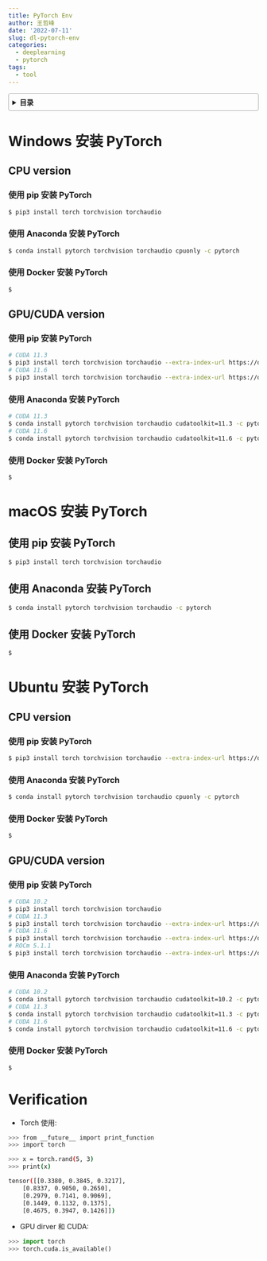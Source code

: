 ```yaml
---
title: PyTorch Env
author: 王哲峰
date: '2022-07-11'
slug: dl-pytorch-env
categories:
  - deeplearning
  - pytorch
tags:
  - tool
---
```


<style>
details {
    border: 1px solid #aaa;
    border-radius: 4px;
    padding: .5em .5em 0;
}
summary {
    font-weight: bold;
    margin: -.5em -.5em 0;
    padding: .5em;
}
details[open] {
    padding: .5em;
}
details[open] summary {
    border-bottom: 1px solid #aaa;
    margin-bottom: .5em;
}
</style>

<details><summary>目录</summary><p>

- [Windows 安装 PyTorch](#windows-安装-pytorch)
  - [CPU version](#cpu-version)
    - [使用 pip 安装 PyTorch](#使用-pip-安装-pytorch)
    - [使用 Anaconda 安装 PyTorch](#使用-anaconda-安装-pytorch)
    - [使用 Docker 安装 PyTorch](#使用-docker-安装-pytorch)
  - [GPU/CUDA version](#gpucuda-version)
    - [使用 pip 安装 PyTorch](#使用-pip-安装-pytorch-1)
    - [使用 Anaconda 安装 PyTorch](#使用-anaconda-安装-pytorch-1)
    - [使用 Docker 安装 PyTorch](#使用-docker-安装-pytorch-1)
- [macOS 安装 PyTorch](#macos-安装-pytorch)
  - [使用 pip 安装 PyTorch](#使用-pip-安装-pytorch-2)
  - [使用 Anaconda 安装 PyTorch](#使用-anaconda-安装-pytorch-2)
  - [使用 Docker 安装 PyTorch](#使用-docker-安装-pytorch-2)
- [Ubuntu 安装 PyTorch](#ubuntu-安装-pytorch)
  - [CPU version](#cpu-version-1)
    - [使用 pip 安装 PyTorch](#使用-pip-安装-pytorch-3)
    - [使用 Anaconda 安装 PyTorch](#使用-anaconda-安装-pytorch-3)
    - [使用 Docker 安装 PyTorch](#使用-docker-安装-pytorch-3)
  - [GPU/CUDA version](#gpucuda-version-1)
    - [使用 pip 安装 PyTorch](#使用-pip-安装-pytorch-4)
    - [使用 Anaconda 安装 PyTorch](#使用-anaconda-安装-pytorch-4)
    - [使用 Docker 安装 PyTorch](#使用-docker-安装-pytorch-4)
- [Verification](#verification)
</p></details><p></p>



# Windows 安装 PyTorch

## CPU version

### 使用 pip 安装 PyTorch

```bash
$ pip3 install torch torchvision torchaudio
```

### 使用 Anaconda 安装 PyTorch

```bash
$ conda install pytorch torchvision torchaudio cpuonly -c pytorch
```

### 使用 Docker 安装 PyTorch

```bash
$ 
```

## GPU/CUDA version

### 使用 pip 安装 PyTorch

```bash
# CUDA 11.3
$ pip3 install torch torchvision torchaudio --extra-index-url https://download.pytorch.org/whl/cu113
# CUDA 11.6
$ pip3 install torch torchvision torchaudio --extra-index-url https://download.pytorch.org/whl/cu116
```

### 使用 Anaconda 安装 PyTorch

```bash
# CUDA 11.3
$ conda install pytorch torchvision torchaudio cudatoolkit=11.3 -c pytorch
# CUDA 11.6
$ conda install pytorch torchvision torchaudio cudatoolkit=11.6 -c pytorch -c conda-forge
```

### 使用 Docker 安装 PyTorch

```bash
$ 
```

# macOS 安装 PyTorch

## 使用 pip 安装 PyTorch

```bash
$ pip3 install torch torchvision torchaudio
```

## 使用 Anaconda 安装 PyTorch

```bash
$ conda install pytorch torchvision torchaudio -c pytorch
```

## 使用 Docker 安装 PyTorch

```bash
$ 
```

# Ubuntu 安装 PyTorch

## CPU version

### 使用 pip 安装 PyTorch

```bash
$ pip3 install torch torchvision torchaudio --extra-index-url https://download.pytorch.org/whl/cpu
```

### 使用 Anaconda 安装 PyTorch

```bash
$ conda install pytorch torchvision torchaudio cpuonly -c pytorch
```

### 使用 Docker 安装 PyTorch

```bash
$ 
```

## GPU/CUDA version

### 使用 pip 安装 PyTorch

```bash
# CUDA 10.2
$ pip3 install torch torchvision torchaudio
# CUDA 11.3
$ pip3 install torch torchvision torchaudio --extra-index-url https://download.pytorch.org/whl/cu113
# CUDA 11.6
$ pip3 install torch torchvision torchaudio --extra-index-url https://download.pytorch.org/whl/cu116
# ROCm 5.1.1
$ pip3 install torch torchvision torchaudio --extra-index-url https://download.pytorch.org/whl/rocm5.1.1
```

### 使用 Anaconda 安装 PyTorch

```bash
# CUDA 10.2
$ conda install pytorch torchvision torchaudio cudatoolkit=10.2 -c pytorch
# CUDA 11.3
$ conda install pytorch torchvision torchaudio cudatoolkit=11.3 -c pytorch
# CUDA 11.6
$ conda install pytorch torchvision torchaudio cudatoolkit=11.6 -c pytorch -c conda-forge
```

### 使用 Docker 安装 PyTorch

```bash
$ 
```

# Verification

- Torch 使用:

```bash
>>> from __future__ import print_function
>>> import torch

>>> x = torch.rand(5, 3)
>>> print(x)

tensor([[0.3380, 0.3845, 0.3217],
	[0.8337, 0.9050, 0.2650],
	[0.2979, 0.7141, 0.9069],
	[0.1449, 0.1132, 0.1375],
	[0.4675, 0.3947, 0.1426]])
```

- GPU dirver 和 CUDA:

```python
>>> import torch
>>> torch.cuda.is_available()
```

